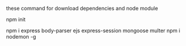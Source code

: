 these command for download dependencies and node module

npm init


npm i express body-parser ejs express-session mongoose multer
npm i nodemon -g




